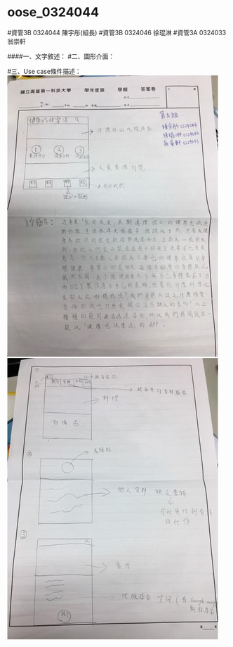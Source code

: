 # oose_0324044
#資管3B 0324044 陳宇彤(組長)
#資管3B 0324046 徐琨淋
#資管3A 0324033 翁崇軒

####一、文字敘述：
#二、圖形介面：

#三、Use case條件描述：
![GITHUB](https://github.com/0324044/oose_0324044/blob/master/%E7%AC%AC%E4%B9%9D%E7%B5%84_1.jpg "git圖示")
![GITHUB](https://github.com/0324044/oose_0324044/blob/master/%E7%AC%AC%E4%B9%9D%E7%B5%84_2.jpg "git圖示")
